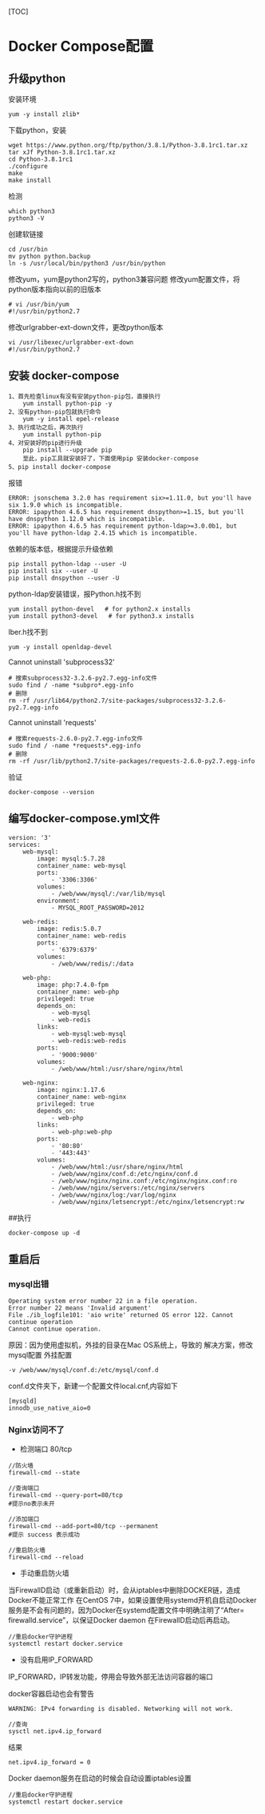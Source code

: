 [TOC]

# Docker Compose配置
## 升级python
安装环境
```
yum -y install zlib*
```

下载python，安装
```
wget https://www.python.org/ftp/python/3.8.1/Python-3.8.1rc1.tar.xz
tar xJf Python-3.8.1rc1.tar.xz
cd Python-3.8.1rc1
./configure
make
make install
```

检测
```
which python3
python3 -V
```

创建软链接
```
cd /usr/bin
mv python python.backup
ln -s /usr/local/bin/python3 /usr/bin/python
```

修改yum，yum是python2写的，python3兼容问题
修改yum配置文件，将python版本指向以前的旧版本
```
# vi /usr/bin/yum
#!/usr/bin/python2.7
```

修改urlgrabber-ext-down文件，更改python版本
```
vi /usr/libexec/urlgrabber-ext-down
#!/usr/bin/python2.7
```

## 安装 docker-compose

```
1、首先检查linux有没有安装python-pip包，直接执行 
    yum install python-pip -y
2、没有python-pip包就执行命令 
    yum -y install epel-release
3、执行成功之后，再次执行
    yum install python-pip
4、对安装好的pip进行升级 
    pip install --upgrade pip
    至此，pip工具就安装好了，下面使用pip 安装docker-compose
5、pip install docker-compose
```

报错

```
ERROR: jsonschema 3.2.0 has requirement six>=1.11.0, but you'll have six 1.9.0 which is incompatible.
ERROR: ipapython 4.6.5 has requirement dnspython>=1.15, but you'll have dnspython 1.12.0 which is incompatible.
ERROR: ipapython 4.6.5 has requirement python-ldap>=3.0.0b1, but you'll have python-ldap 2.4.15 which is incompatible.
```

依赖的版本低，根据提示升级依赖
```
pip install python-ldap --user -U
pip install six --user -U
pip install dnspython --user -U
```

python-ldap安装错误，报Python.h找不到
```
yum install python-devel   # for python2.x installs
yum install python3-devel   # for python3.x installs
```
lber.h找不到
```
yum -y install openldap-devel
```

Cannot uninstall 'subprocess32'

```
# 搜索subprocess32-3.2.6-py2.7.egg-info文件
sudo find / -name *subpro*.egg-info
# 删除
rm -rf /usr/lib64/python2.7/site-packages/subprocess32-3.2.6-py2.7.egg-info
```

Cannot uninstall 'requests'
```
# 搜索requests-2.6.0-py2.7.egg-info文件
sudo find / -name *requests*.egg-info
# 删除
rm -rf /usr/lib/python2.7/site-packages/requests-2.6.0-py2.7.egg-info
```

验证
```
docker-compose --version
```

## 编写docker-compose.yml文件

```
version: '3'
services:
    web-mysql:
        image: mysql:5.7.28
        container_name: web-mysql
        ports:
            - '3306:3306'
        volumes:
            - /web/www/mysql/:/var/lib/mysql
        environment:
            - MYSQL_ROOT_PASSWORD=2012

    web-redis:
        image: redis:5.0.7
        container_name: web-redis
        ports:
            - '6379:6379'
        volumes:
            - /web/www/redis/:/data
        
    web-php:
        image: php:7.4.0-fpm
        container_name: web-php
        privileged: true
        depends_on:
            - web-mysql
            - web-redis
        links:
            - web-mysql:web-mysql
            - web-redis:web-redis
        ports:
            - '9000:9000'
        volumes:
            - /web/www/html:/usr/share/nginx/html
        
    web-nginx:
        image: nginx:1.17.6
        container_name: web-nginx
        privileged: true
        depends_on:
            - web-php
        links: 
            - web-php:web-php
        ports:
            - '80:80'
            - '443:443'
        volumes:
            - /web/www/html:/usr/share/nginx/html
            - /web/www/nginx/conf.d:/etc/nginx/conf.d
            - /web/www/nginx/nginx.conf:/etc/nginx/nginx.conf:ro
            - /web/www/nginx/servers:/etc/nginx/servers
            - /web/www/nginx/log:/var/log/nginx
            - /web/www/nginx/letsencrypt:/etc/nginx/letsencrypt:rw
```

##执行

```
docker-compose up -d
```

## 重启后
### mysql出错

```
Operating system error number 22 in a file operation.
Error number 22 means 'Invalid argument'
File ./ib_logfile101: 'aio write' returned OS error 122. Cannot continue operation
Cannot continue operation.
```
原因：因为使用虚拟机，外挂的目录在Mac OS系统上，导致的
解决方案，修改mysql配置
外挂配置
```
-v /web/www/mysql/conf.d:/etc/mysql/conf.d
```

conf.d文件夹下，新建一个配置文件local.cnf,内容如下
```
[mysqld]
innodb_use_native_aio=0
```

### Nginx访问不了

* 检测端口
  80/tcp
  
```
//防火墙
firewall-cmd --state

//查询端口
firewall-cmd --query-port=80/tcp
#提示no表示未开

//添加端口
firewall-cmd --add-port=80/tcp --permanent
#提示 success 表示成功

//重启防火墙
firewall-cmd --reload
```

* 手动重启防火墙

当FirewallD启动（或重新启动）时，会从iptables中删除DOCKER链，造成Docker不能正常工作
在CentOS 7中，如果设置使用systemd开机自启动Docker服务是不会有问题的，因为Docker在systemd配置文件中明确注明了“After= firewalld.service”，以保证Docker daemon 在FirewallD启动后再启动。
    
```
//重启docker守护进程
systemctl restart docker.service
```

* 没有启用IP_FORWARD

IP_FORWARD，IP转发功能，停用会导致外部无法访问容器的端口

docker容器启动也会有警告
```
WARNING: IPv4 forwarding is disabled. Networking will not work.
```

```
//查询
sysctl net.ipv4.ip_forward
```

结果
```
net.ipv4.ip_forward = 0
```

Docker daemon服务在启动的时候会自动设置iptables设置
```
//重启docker守护进程
systemctl restart docker.service
```